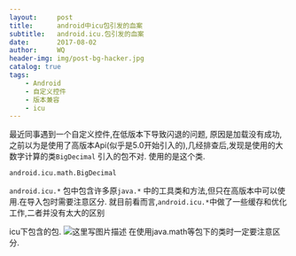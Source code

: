 ```yaml
---
layout:     post
title:      android中icu包引发的血案
subtitle:   android.icu.包引发的血案
date:       2017-08-02
author:     WQ
header-img: img/post-bg-hacker.jpg
catalog: true
tags:
    - Android
    - 自定义控件
    - 版本兼容
    - icu
---
```


最近同事遇到一个自定义控件,在低版本下导致闪退的问题,
原因是加载没有成功,之前以为是使用了高版本Api(似乎是5.0开始引入的),几经排查后,发现是使用的大数字计算的类`BigDecimal` 引入的包不对.
使用的是这个类.

```
android.icu.math.BigDecimal
```


`android.icu.*` 包中包含许多原`java.*` 中的工具类和方法,但只在高版本中可以使用.在导入包时需要注意区分.
就目前看而言,`android.icu.*`中做了一些缓存和优化工作,二者并没有太大的区别

icu下包含的包.
![这里写图片描述](http://img.blog.csdn.net/20170802182802215?watermark/2/text/aHR0cDovL2Jsb2cuY3Nkbi5uZXQvYTk3NjExMjY0Mw==/font/5a6L5L2T/fontsize/400/fill/I0JBQkFCMA==/dissolve/70/gravity/SouthEast)
在使用java.math等包下的类时一定要注意区分.
